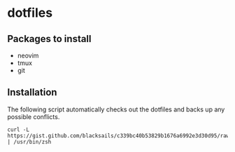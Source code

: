 # dotfiles

## Packages to install

- neovim
- tmux
- git

## Installation

The following script automatically checks out the dotfiles and backs up any
possible conflicts.

```
curl -L https://gist.github.com/blacksails/c339bc40b53829b1676a6992e3d30d95/raw | /usr/bin/zsh
```
